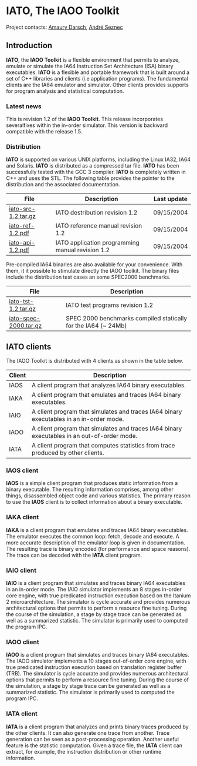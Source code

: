 # IATO, The IAOO Toolkit
Project contacts: [Amaury Darsch](http://www.irisa.fr/caps/people/darsch/index_en.htm), [André Seznec](http://www.irisa.fr/caps/people/seznec/index_en.htm)

## Introduction
**IATO**, the **IAOO Toolkit** is a flexible environment that permits to analyze, emulate or simulate the IA64 Instruction Set Architecture (ISA) binary executables. **IATO** is a flexible and portable framework that is built around a set of C++ libraries and clients (i.e application programs). The fundamental clients are the IA64 emulator and simulator. Other clients provides supports for program analysis and statistical computation.
### Latest news
This is revision 1.2 of the **IAOO Toolkit**. This release incorporates severalfixes within the in-order simulator. This version is backward compatible with the release 1.5.
### Distribution
**IATO** is supported on various UNIX platforms, including the Linux IA32, IA64 and Solaris. **IATO** is distributed as a compressed tar file. **IATO** has been successfully tested with the GCC 3 compiler. **IATO** is completely written in C++ and uses the STL. The following table provides the pointer to the distribution and the associated documentation.

File | Description | Last update
--- | --- | ---
[iato-src-1.2.tar.gz](http://www.irisa.fr/caps/projects/ArchiCompil/iato/ftp/iato-src-1.2.tar.gz) | IATO destribution revision 1.2 | 09/15/2004
[iato-ref-1.2.pdf](http://www.irisa.fr/caps/projects/ArchiCompil/iato/ftp/iato-ref-1.2.pdf) | IATO reference manual revision 1.2 | 09/15/2004
[iato-api-1.2.pdf](http://www.irisa.fr/caps/projects/ArchiCompil/iato/ftp/iato-api-1.2.pdf) | IATO application programming manual revision 1.2 | 09/15/2004

Pre-compiled IA64 binaries are also available for your convenience. With them, it it possible to stimulate directly the IAOO toolkit. The binary files include the distribution test cases an some SPEC2000 benchmarks.

File | Description
--- | ---
[iato-tst-1.2.tar.gz](http://www.irisa.fr/caps/projects/ArchiCompil/iato/ftp/iato-tst-1.2.tar.gz) | IATO test programs revision 1.2
[iato-spec-2000.tar.gz](http://www.irisa.fr/caps/projects/ArchiCompil/iato/ftp/iato-spec-2000.tar.gz) | SPEC 2000 benchmarks compiled statically for the IA64 (~ 24Mb)

## IATO clients
The IAOO Toolkit is distributed with 4 clients as shown in the table below.

Client | Description
--- | ---
IAOS | A client program that analyzes IA64 binary executables.
IAKA | A client program that emulates and traces IA64 binary executables.
IAIO | A client program that simulates and traces IA64 binary executables in an in-order mode.
IAOO | A client program that simulates and traces IA64 binary executables in an out-of-order mode.
IATA | A client program that computes statistics from trace produced by other clients.

### IAOS client
**IAOS** is a simple client program that produces static information from a binary executable. The resulting information comprises, among other things, disassembled object code and various statistics. The primary reason to use the **IAOS** client is to collect information about a binary executable.

### IAKA client
**IAKA** is a client program that emulates and traces IA64 binary executables. The emulator executes the common loop: fetch, decode and execute. A more accurate description of the emulator loop is given in documentation. The resulting trace is binary encoded (for performance and space reasons). The trace can be decoded with the **IATA** client program.

### IAIO client
**IAIO** is a client program that simulates and traces binary IA64 executables in an in-order mode. The IAIO simulator implements an 8 stages in-order core engine, with true predicated instruction execution based on the Itanium 2 microarchitecture. The simulator is cycle accurate and provides numerous architectural options that permits to perform a resource fine tuning. During the course of the simulation, a stage by stage trace can be generated as well as a summarized statistic. The simulator is primarily used to computed the program IPC.

### IAOO client
**IAOO** is a client program that simulates and traces binary IA64 executables. The IAOO simulator implements a 10 stages out-of-order core engine, with true predicated instruction execution based on translation register buffer (TRB). The simulator is cycle accurate and provides numerous architectural options that permits to perform a resource fine tuning. During the course of the simulation, a stage by stage trace can be generated as well as a summarized statistic. The simulator is primarily used to computed the program IPC.

### IATA client
**IATA** is a client program that analyzes and prints binary traces produced by the other clients. It can also generate one trace from another. Trace generation can be seen as a post-processing operation. Another useful feature is the statistic computation. Given a trace file, the **IATA** client can extract, for example, the instruction distribution or other runtime information.

